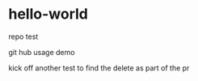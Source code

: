 # hello-world
repo test


git hub usage demo

kick off another test to find the delete as part of the pr
